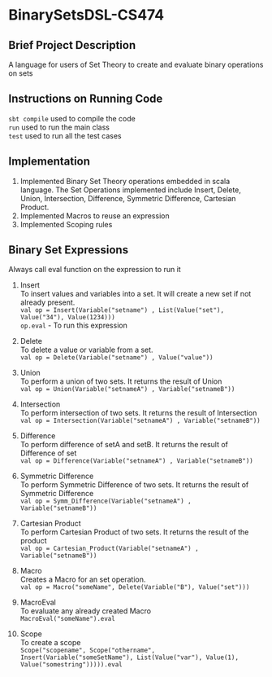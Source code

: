 # BinarySetsDSL-CS474

## Brief Project Description
A language for users of Set Theory to create and evaluate binary operations on sets

## Instructions on Running Code
`sbt compile` used to compile the code<br>
`run` used to run the main class<br>
`test` used to run all the test cases

## Implementation
1. Implemented Binary Set Theory operations embedded in scala language. The Set Operations implemented include Insert, Delete, Union, Intersection, Difference, Symmetric Difference, Cartesian Product.
2. Implemented Macros to reuse an expression
3. Implemented Scoping rules

## Binary Set Expressions
Always call eval function on the expression to run it<br>
1. Insert<br>
   To insert values and variables into a set. It will create a new set if not already present.<br>
   `val op = Insert(Variable("setname") , List(Value("set"), Value("34"), Value(1234)))` <br>
   `op.eval` - To run this expression<br>

2. Delete<br>
   To delete a value or variable from a set. <br>
   `val op = Delete(Variable("setname") , Value("value"))` <br>

3. Union<br>
   To perform a union of two sets. It returns the result of Union <br>
   `val op = Union(Variable("setnameA") , Variable("setnameB"))` <br>

4. Intersection<br>
   To perform intersection of two sets. It returns the result of Intersection <br>
   `val op = Intersection(Variable("setnameA") , Variable("setnameB"))` <br>

5. Difference<br>
   To perform difference of setA and setB. It returns the result of Difference of set <br>
   `val op = Difference(Variable("setnameA") , Variable("setnameB"))` <br>

6. Symmetric Difference<br>
   To perform Symmetric Difference of two sets. It returns the result of Symmetric Difference <br>
   `val op = Symm_Difference(Variable("setnameA") , Variable("setnameB"))` <br>

7. Cartesian Product<br>
   To perform Cartesian Product of two sets. It returns the result of the product <br>
   `val op = Cartesian_Product(Variable("setnameA") , Variable("setnameB"))` <br>

8. Macro<br>
   Creates a Macro for an set operation.<br>
   `val op = Macro("someName", Delete(Variable("B"), Value("set")))`

9. MacroEval<br>
   To evaluate any already created Macro<br>
   `MacroEval("someName").eval`

10. Scope<br>
   To create a scope <br>
   `Scope("scopename", Scope("othername", Insert(Variable("someSetName"), List(Value("var"), Value(1), Value("somestring"))))).eval`
